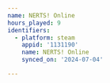 ```yaml
---
name: NERTS! Online
hours_played: 9
identifiers:
  - platform: steam
    appid: '1131190'
    name: NERTS! Online
    synced_on: '2024-07-04'

---
```

